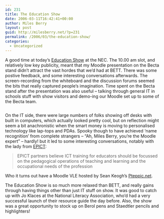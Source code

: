 ```yaml
---
id: 231
title: The Education Show
date: 2006-03-11T16:42:41+00:00
author: Miles Berry
layout: post
guid: http://milesberry.net/?p=231
permalink: /2006/03/the-education-show/
categories:
  - Uncategorized
---
```

A good time at today&#8217;s [Education Show](http://www.education-show.co.uk/) at the NEC. The 10.00 am slot, and relatively low key publicity, meant that my Moodle presentation on the Becta stand didn&#8217;t attract the vast hordes that we&#8217;d had at BETT. There was some postive feedback, and some interesting conversations afterwards. The screen-recording from the whiteboard and the discussion forums seemed the bits that really captured people&#8217;s imagination. Time spent on the Becta stand after the presentation was also useful &#8211; talking through general IT in schools stuff with show visitors and demo-ing our Moodle set up to some of the Becta team.<!--more-->

<div>
  <img src="http://eduspaces.net/mberry/files/520/4301/educationshow.jpg" alt="" />
</div>

On the IT side, there were large numbers of folks showing off desks with built in computers, which actually looked pretty cool, but on reflection might seem a bit anachronistic when the smart money is moving to personalised technology like lap-tops and PDAs. Spooky though to have achieved &#8216;name recognition&#8217; from complete strangers &#8211; &#8220;Ah, Miles Berry, you&#8217;re the Moodle expert&#8221; &#8211; hardly! but it led to some interesting conversations, notably with the lady from [EPICT](http://www.epict.info/):

> EPICT partners believe ICT training for educators should be focussed on the pedagogical operations of teaching and learning and the occupational needs of the profession

Who it turns out have a Moodle VLE hosted by Sean Keogh&#8217;s [Pteppic.net](http://www.pteppic.net/).

The Education Show is so much more relaxed than BETT, and really gains through having things other than just IT stuff on show. It was good to catch up with Jo Klaces at the National Literacy Association, who&#8217;d had a very successful launch of their resource guide the day before. Also, the show was a great opportunity to stock up on Berol pens and Staedtler pencils and highlighters!